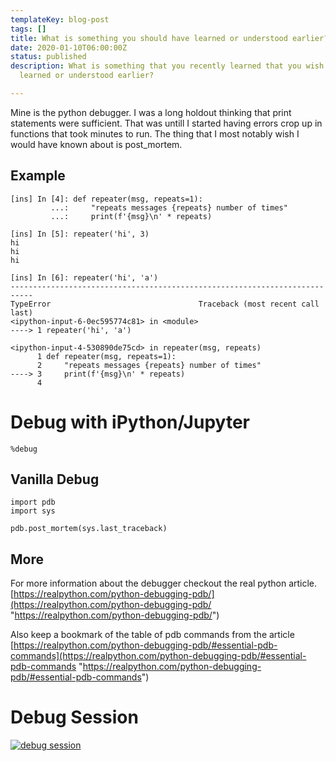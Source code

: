 ```yaml
---
templateKey: blog-post
tags: []
title: What is something you should have learned or understood earlier?
date: 2020-01-10T06:00:00Z
status: published
description: What is something that you recently learned that you wish you would have
  learned or understood earlier?

---
```




Mine is the python debugger. I was a long holdout thinking that print statements were sufficient. That was untill I started having errors crop up in functions that took minutes to run. The thing that I most notably wish I would have known about is post_mortem.

## Example

    [ins] In [4]: def repeater(msg, repeats=1):
             ...:     "repeats messages {repeats} number of times"
             ...:     print(f'{msg}\n' * repeats)

    [ins] In [5]: repeater('hi', 3)
    hi
    hi
    hi

    [ins] In [6]: repeater('hi', 'a')
    ---------------------------------------------------------------------------
    TypeError                                 Traceback (most recent call last)
    <ipython-input-6-0ec595774c81> in <module>
    ----> 1 repeater('hi', 'a')

    <ipython-input-4-530890de75cd> in repeater(msg, repeats)
          1 def repeater(msg, repeats=1):
          2     "repeats messages {repeats} number of times"
    ----> 3     print(f'{msg}\n' * repeats)
          4

# Debug with iPython/Jupyter

    %debug

## Vanilla Debug

    import pdb
    import sys

    pdb.post_mortem(sys.last_traceback)

## More

For more information about the debugger checkout the real python article. [https://realpython.com/python-debugging-pdb/](https://realpython.com/python-debugging-pdb/ "https://realpython.com/python-debugging-pdb/")

Also keep a bookmark of the table of pdb commands from the article [https://realpython.com/python-debugging-pdb/#essential-pdb-commands](https://realpython.com/python-debugging-pdb/#essential-pdb-commands "https://realpython.com/python-debugging-pdb/#essential-pdb-commands")

# Debug Session

[![debug session](https://res.cloudinary.com/practicaldev/image/fetch/s--ShQ3NN06--/c_limit%2Cf_auto%2Cfl_progressive%2Cq_auto%2Cw_880/https://thepracticaldev.s3.amazonaws.com/i/1tnri6wdwimwk7i83cvg.png)](https://res.cloudinary.com/practicaldev/image/fetch/s--ShQ3NN06--/c_limit%2Cf_auto%2Cfl_progressive%2Cq_auto%2Cw_880/https://thepracticaldev.s3.amazonaws.com/i/1tnri6wdwimwk7i83cvg.png)

